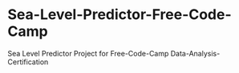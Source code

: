 # Sea-Level-Predictor-Free-Code-Camp
Sea Level Predictor Project for Free-Code-Camp Data-Analysis-Certification
